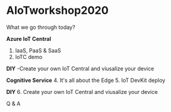 # AIoTworkshop2020

What we go through today?

**Azure IoT Central**
  1. IaaS, PaaS & SaaS
  2. IoTC demo
  
**DIY**
  -Create your own IoT Central and viusalize your device
  
**Cognitive Service**
  4. It's all about the Edge
  5. IoT DevKit deploy

**DIY**
  6. Create your own IoT Central and viusalize your device
  
Q & A

